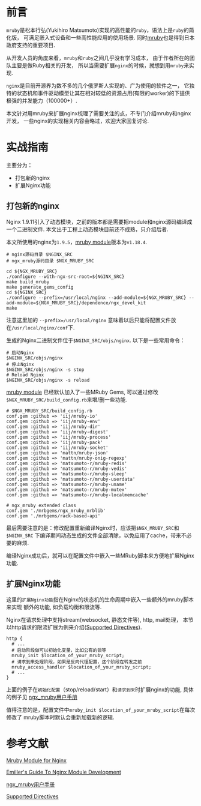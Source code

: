 # 前言

`mruby`是松本行弘(Yukihiro Matsumoto)实现的高性能的`ruby`，语法上是`ruby`的简化版，
可满足嵌入式设备和一些高性能应用的使用场景. 
同时[mruby](http://mruby.org/)也是得到日本政府支持的重要项目.

从开发人员的角度来看，`mruby`和`ruby`之间几乎没有学习成本，
由于作者所在的团队主要是做Ruby相关的开发，
所以当需要扩展`nginx`的时候，就想到用`mruby`来实现.

`nginx`是目前开源界为数不多的几个俄罗斯人实现的、广为使用的软件之一，
它独特的状态机和事件驱动模型让其在相对较低的资源占用(有限的worker)的下提供极强的并发能力（100000+）.

本文针对用mruby来扩展nginx梳理了需要关注的点，不专门介绍mruby和nginx开发，
一些nginx的实现相关内容会略过，欢迎大家回复讨论.

# 实战指南

主要分为：
* 打包新的nginx
* 扩展Nginx功能

## 打包新的nginx

Nginx 1.9.11引入了动态模块，之前的版本都是需要把module和nginx源码编译成一个二进制文件.
本文出于工程上动态模块目前还不成熟，只介绍后者.

本文所使用的nginx为`1.9.5`，[mruby module](https://github.com/matsumoto-r/ngx_mruby)版本为`v1.18.4`.

```
# nginx源码目录 $NGINX_SRC
# ngx_mruby源码目录 $NGX_MRUBY_SRC

cd ${NGX_MRUBY_SRC}
./configure --with-ngx-src-root=${NGINX_SRC}
make build_mruby
make generate_gems_config
cd ${NGINX_SRC}
./configure --prefix=/usr/local/nginx --add-module=${NGX_MRUBY_SRC} --add-module=${NGX_MRUBY_SRC}/dependence/ngx_devel_kit
make
```

注意这里加的 `--prefix=/usr/local/nginx` 意味着以后只能将配置文件放在`/usr/local/nginx/conf`下.

生成的Nginx二进制文件位于`$NGINX_SRC/objs/nginx`. 以下是一些常用命令：

```
# 启动Nginx
$NGINX_SRC/objs/nginx
# 停止Nginx
$NGINX_SRC/objs/nginx -s stop
# Reload Nginx
$NGINX_SRC/objs/nginx -s reload
```

[mruby module](https://github.com/matsumoto-r/ngx_mruby) 已经默认加入了一些MRuby Gems,
可以通过修改`$NGX_MRUBY_SRC/build_config.rb`来增/删一些功能.

```
# $NGX_MRUBY_SRC/build_config.rb
conf.gem :github => 'iij/mruby-io'
conf.gem :github => 'iij/mruby-env'
conf.gem :github => 'iij/mruby-dir'
conf.gem :github => 'iij/mruby-digest'
conf.gem :github => 'iij/mruby-process'
conf.gem :github => 'iij/mruby-pack'
conf.gem :github => 'iij/mruby-socket'
conf.gem :github => 'mattn/mruby-json'
conf.gem :github => 'mattn/mruby-onig-regexp'
conf.gem :github => 'matsumoto-r/mruby-redis'
conf.gem :github => 'matsumoto-r/mruby-vedis'
conf.gem :github => 'matsumoto-r/mruby-sleep'
conf.gem :github => 'matsumoto-r/mruby-userdata'
conf.gem :github => 'matsumoto-r/mruby-uname'
conf.gem :github => 'matsumoto-r/mruby-mutex'
conf.gem :github => 'matsumoto-r/mruby-localmemcache'

# ngx_mruby extended class
conf.gem './mrbgems/ngx_mruby_mrblib'
conf.gem './mrbgems/rack-based-api'
```

最后需要注意的是：修改配置重新编译Nginx时，应该把`$NGX_MRUBY_SRC`和`$NGINX_SRC`
下编译期间动态生成的文件全部清除，以免应用了cache，带来不必要的麻烦.

编译Nginx成功后，就可以在配置文件中嵌入一些MRuby脚本来方便地扩展Nginx功能.

## 扩展Nginx功能

这里的`扩展Nginx功能`指在Nginx的状态机的生命周期中嵌入一些额外的mruby脚本来实现
额外的功能, 如负载均衡和限流等.

Nginx在请求处理中支持stream(websocket, 静态文件等), http, mail处理，
本节以http请求的限流扩展为例来介绍([Supported Directives](https://github.com/matsumoto-r/ngx_mruby/wiki/Directives)).

```
http {
  # ...
  # 启动阶段做可以初始化变量，比如公有的锁等
  mruby_init $location_of_your_mruby_script;
  # 请求到来处理阶段，如果是反向代理配置，这个阶段在转发之前
  mruby_access_handler $location_of_your_mruby_script;
  # ...
}
```

上面的例子在`初始化配置`（stop/reload/start）和`请求到来`时扩展nginx的功能, 
具体的例子见 [ngx_mruby用户手册](https://github.com/matsumoto-r/ngx_mruby/wiki/Use-Case)

值得注意的是，配置文件中`mruby_init $location_of_your_mruby_script`在每次修改了
mruby脚本时默认会重新加载新的逻辑.

# 参考文献

[Mruby Module for Nginx](http://ngx.mruby.org/)

[Emiller's Guide To Nginx Module Development](http://www.evanmiller.org/nginx-modules-guide.html)

[ngx_mruby用户手册](https://github.com/matsumoto-r/ngx_mruby/wiki/Use-Case)

[Supported Directives](https://github.com/matsumoto-r/ngx_mruby/wiki/Directives)
